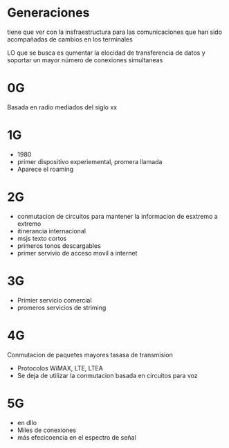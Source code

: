 
# Generaciones
tiene que ver con la insfraestructura para las comunicaciones que han sido acompañadas de cambios en los terminales

LO que se busca es qumentar la elocidad de transferencia de datos y soportar un mayor número de conexiones simultaneas

# 0G
Basada en radio
mediados del siglo xx

# 1G
- 1980
- primer dispositivo experiemental, promera llamada
- Aparece el roaming

# 2G
- conmutacion de circuitos para mantener la informacion de esxtremo a extremo
- itinerancia internacional
- msjs texto cortos
- primeros tonos descargables
- primer servivio de acceso movil a internet
# 3G

- Primier servicio comercial
- promeros servicios de striming
# 4G
Conmutacion de paquetes
mayores tasasa de transmision
- Protocolos WiMAX, LTE, LTEA
- Se deja de utilizar la conmutacion basada en circuitos para voz

# 5G
- en dllo
- Miles de conexiones
- más efecicoencia en el espectro de señal


